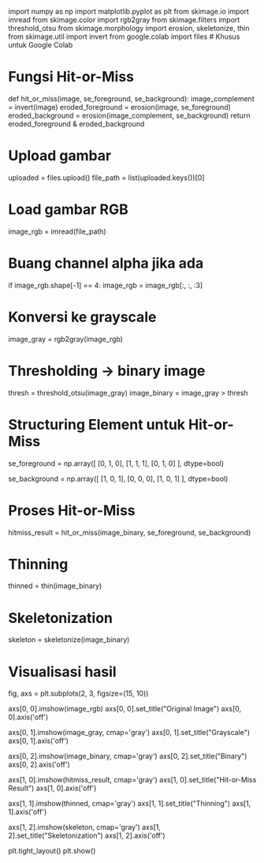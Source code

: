import numpy as np
import matplotlib.pyplot as plt
from skimage.io import imread
from skimage.color import rgb2gray
from skimage.filters import threshold_otsu
from skimage.morphology import erosion, skeletonize, thin
from skimage.util import invert
from google.colab import files  # Khusus untuk Google Colab

# Fungsi Hit-or-Miss
def hit_or_miss(image, se_foreground, se_background):
    image_complement = invert(image)
    eroded_foreground = erosion(image, se_foreground)
    eroded_background = erosion(image_complement, se_background)
    return eroded_foreground & eroded_background

# Upload gambar
uploaded = files.upload()
file_path = list(uploaded.keys())[0]

# Load gambar RGB
image_rgb = imread(file_path)

# Buang channel alpha jika ada
if image_rgb.shape[-1] == 4:
    image_rgb = image_rgb[:, :, :3]

# Konversi ke grayscale
image_gray = rgb2gray(image_rgb)

# Thresholding → binary image
thresh = threshold_otsu(image_gray)
image_binary = image_gray > thresh

# Structuring Element untuk Hit-or-Miss
se_foreground = np.array([
    [0, 1, 0],
    [1, 1, 1],
    [0, 1, 0]
], dtype=bool)

se_background = np.array([
    [1, 0, 1],
    [0, 0, 0],
    [1, 0, 1]
], dtype=bool)

# Proses Hit-or-Miss
hitmiss_result = hit_or_miss(image_binary, se_foreground, se_background)

# Thinning
thinned = thin(image_binary)

# Skeletonization
skeleton = skeletonize(image_binary)

# Visualisasi hasil
fig, axs = plt.subplots(2, 3, figsize=(15, 10))

axs[0, 0].imshow(image_rgb)
axs[0, 0].set_title("Original Image")
axs[0, 0].axis('off')

axs[0, 1].imshow(image_gray, cmap='gray')
axs[0, 1].set_title("Grayscale")
axs[0, 1].axis('off')

axs[0, 2].imshow(image_binary, cmap='gray')
axs[0, 2].set_title("Binary")
axs[0, 2].axis('off')

axs[1, 0].imshow(hitmiss_result, cmap='gray')
axs[1, 0].set_title("Hit-or-Miss Result")
axs[1, 0].axis('off')

axs[1, 1].imshow(thinned, cmap='gray')
axs[1, 1].set_title("Thinning")
axs[1, 1].axis('off')

axs[1, 2].imshow(skeleton, cmap='gray')
axs[1, 2].set_title("Skeletonization")
axs[1, 2].axis('off')

plt.tight_layout()
plt.show()
